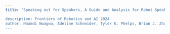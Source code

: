 ```yaml
---
title: "Speaking out for Speakers, A Guide and Analysis for Robot Speakers to Facilitate More Consistent HRI” 

description: Frontiers of Robotics and AI 2024
author: Nnamdi Nwagwu, Adeline Schneider, Tyler K. Phelps, Brian J. Zhang, and Naomi T. Fitter.
---
```


